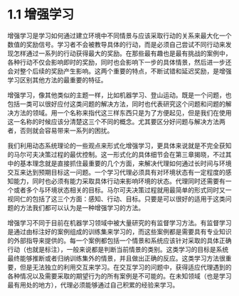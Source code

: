 # 1.1 增强学习
增强学习是学习如何通过建立环境中不同情景与应该采取行动的关系来最大化一个数值的奖励信号。学习者不会被教导具体的行动，而是必须自己尝试不同行动来发现怎样通过一系列的行动获得最大的奖励。在那些最有趣也是最有挑战的案例中，各种行动不仅会影响即时的奖励，同时也会影响下一步的具体情景，然后进一步还会对整个后续的奖励产生影响。这两个重要的特点，不断试错和延迟奖励，是增强学习区别其他方法的最重要的特征。

增强学习，像其他类似的主题一样，比如机器学习、登山运动。既是一个问题，也包括一类可以很好应付这类问题的解决方法，同时也代表研究这个问题和问题的解决方法的领域。用一个名称来指代这三样东西只是为了方便起见，但是我们在使用这一名称的时候应该分清楚这三个不同的概念。尤其要区分好问题与解决方法两者，否则就会容易带来一系列的困扰。

我们利用动态系统理论的一些观点来形式化增强学习，更具体来说就是不完全获知的马尔可夫决策过程的最优控制。这一形式化的具体细节会在第三章揭晓，不过其中的基本理念就是直接抓住最重要的几个方面，来解决代理如何通过长时间与环境交互来达到预期目标这一问题。一个学习代理必须具有对环境状态有一定程度的感知能力，同时也必须有能力采取具体行动来影响环境的状态。代理同时还需要有一个或者多个与环境状态相关的目标。马尔可夫决策过程就用最简单的形式同时又一视同仁的包括了这三个方面：感知、行动、目标。只要是可以很好的适用于这类问题的方法我们都可以认为是一种增强学习的方法。

增强学习不同于目前在机器学习领域中被大量研究的有监督学习方法。有监督学习是通过由标注好的案例组成的训练集来学习的，而这些案例都是需要具有专业知识的外部指导来提供的。每一个案例都包括一个情景和系统应该针对采取的具体正确行动（也就是标注），一般来说都是判断当前情景的类别。这类学习的目标是系统最终能够推断或者归纳训练集外的情景，并且做出正确的反应。这类学习方法很重要，但是无法独立的利用交互来学习。在交互学习的问题中，获得适应代理遇到的各种情况以及需要采取的期望行为的所有案例是不可能的。在未知领域（也是学习最有用处的地方），代理必须能够通过自己积累的经验来学习。



